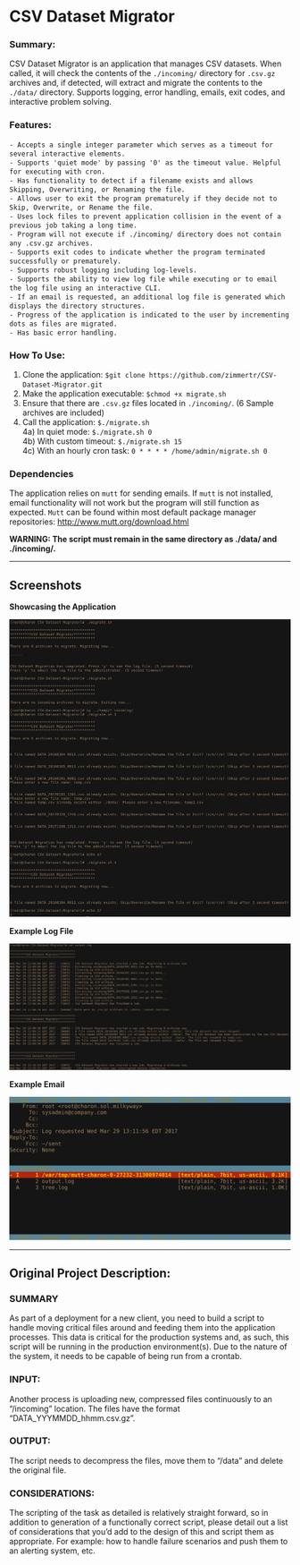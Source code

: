 # CSV Dataset Migrator

### Summary:
CSV Dataset Migrator is an application that manages CSV datasets. When called, it will check the contents of the `./incoming/` directory for `.csv.gz` archives and, if detected, will extract and migrate the contents to the `./data/` directory. Supports logging, error handling, emails, exit codes, and interactive problem solving.


### Features:
    - Accepts a single integer parameter which serves as a timeout for several interactive elements.  
    - Supports 'quiet mode' by passing '0' as the timeout value. Helpful for executing with cron. 
    - Has functionality to detect if a filename exists and allows Skipping, Overwriting, or Renaming the file.  
    - Allows user to exit the program prematurely if they decide not to Skip, Overwrite, or Rename the file.   
    - Uses lock files to prevent application collision in the event of a previous job taking a long time.      
    - Program will not execute if ./incoming/ directory does not contain any .csv.gz archives.                 
    - Supports exit codes to indicate whether the program terminated successfully or prematurely.              
    - Supports robust logging including log-levels.                                                            
    - Supports the ability to view log file while executing or to email the log file using an interactive CLI.  
    - If an email is requested, an additional log file is generated which displays the directory structures.   
    - Progress of the application is indicated to the user by incrementing dots as files are migrated.         
    - Has basic error handling.                                                                                

### How To Use:
  1) Clone the application: `$git clone https://github.com/zimmertr/CSV-Dataset-Migrator.git`  
  2) Make the application executable: `$chmod +x migrate.sh`  
  3) Ensure that there are `.csv.gz` files located in `./incoming/`. (6 Sample archives are included)
  4) Call the application: `$./migrate.sh`    
  4a) In quiet mode: `$./migrate.sh 0`  
  4b) With custom timeout: `$./migrate.sh 15`  
  4c) With an hourly cron task: `0 * * * * /home/admin/migrate.sh 0`  

### Dependencies
The application relies on `mutt` for sending emails. If `mutt` is not installed, email functionality will not work but the program will still function as expected. `Mutt` can be found within most default package manager repositories: http://www.mutt.org/download.html


**WARNING: The script must remain in the same directory as ./data/ and ./incoming/.**


---

## Screenshots

**Showcasing the Application**

![Alt text](https://raw.githubusercontent.com/zimmertr/CSV-Dataset-Migrator/master/screenshots/csv_dataset_migrator.png "Example Execution")

**Example Log File**

![Alt text](https://raw.githubusercontent.com/zimmertr/CSV-Dataset-Migrator/master/screenshots/example_log.png "Example Log")

**Example Email**

![Alt text](https://raw.githubusercontent.com/zimmertr/CSV-Dataset-Migrator/master/screenshots/example_email.png "Example Email")


---

## Original Project Description:

### SUMMARY
As part of a deployment for a new client, you need to build a script to handle moving critical files around and feeding them into the application processes. This data is critical for the production systems and, as such, this script will be running in the production environment(s). Due to the nature of the system, it needs to be capable of being run from a crontab. 

### INPUT:
Another process is uploading new, compressed files continuously to an “/incoming” location. The files have the format “DATA_YYYMMDD_hhmm.csv.gz”.

### OUTPUT: 
The script needs to decompress the files, move them to “/data” and delete the original file.

### CONSIDERATIONS:
The scripting of the task as detailed is relatively straight forward, so in addition to generation of a functionally correct script, please detail out a list of considerations that you’d add to the design of this and script them as appropriate. For example: how to handle failure scenarios and push them to an alerting system, etc.
